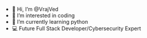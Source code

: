 - 👋 Hi, I’m @VrajVed
- 👀 I’m interested in coding
- 🌱 I’m currently learning python
- 💻 Future Full Stack Developer/Cybersecurity Expert
